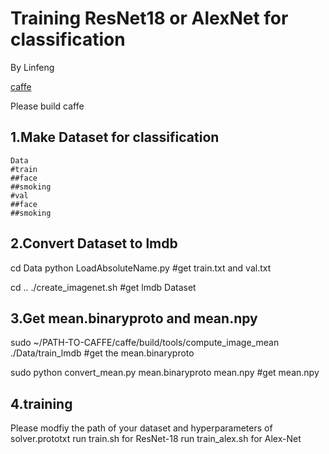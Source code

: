 
# Training ResNet18 or AlexNet for classification
By Linfeng

[caffe](https://github.com/BVLC/caffe) 

Please build caffe

## 1.Make Dataset for classification
```
Data
#train
##face
##smoking
#val
##face
##smoking
```
## 2.Convert Dataset to lmdb

cd Data
python LoadAbsoluteName.py #get train.txt and val.txt

cd ..
./create_imagenet.sh #get lmdb Dataset

## 3.Get mean.binaryproto and mean.npy

sudo ~/PATH-TO-CAFFE/caffe/build/tools/compute_image_mean ./Data/train_lmdb #get the mean.binaryproto

sudo python convert_mean.py mean.binaryproto mean.npy #get mean.npy

## 4.training 
Please modfiy the path of your dataset and hyperparameters of solver.prototxt
run  train.sh for ResNet-18
run  train_alex.sh for Alex-Net
